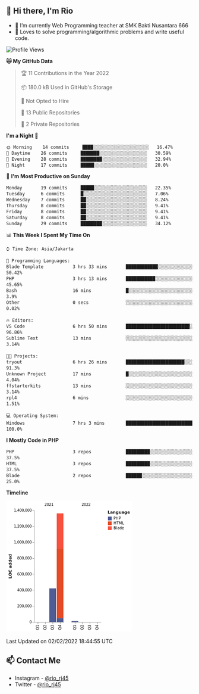 ## 👋 Hi there, I'm Rio 

-  🔭 I’m currently Web Programming teacher at SMK Bakti Nusantara 666
-  💬 Loves to solve programming/algorithmic problems and write useful code.

<!--START_SECTION:waka-->
![Profile Views](http://img.shields.io/badge/Profile%20Views-35-blue)

**🐱 My GitHub Data** 

> 🏆 11 Contributions in the Year 2022
 > 
> 📦 180.0 kB Used in GitHub's Storage 
 > 
> 🚫 Not Opted to Hire
 > 
> 📜 13 Public Repositories 
 > 
> 🔑 2 Private Repositories  
 > 
**I'm a Night 🦉** 

```text
🌞 Morning    14 commits     ████░░░░░░░░░░░░░░░░░░░░░   16.47% 
🌆 Daytime    26 commits     ███████░░░░░░░░░░░░░░░░░░   30.59% 
🌃 Evening    28 commits     ████████░░░░░░░░░░░░░░░░░   32.94% 
🌙 Night      17 commits     █████░░░░░░░░░░░░░░░░░░░░   20.0%

```
📅 **I'm Most Productive on Sunday** 

```text
Monday       19 commits     █████░░░░░░░░░░░░░░░░░░░░   22.35% 
Tuesday      6 commits      █░░░░░░░░░░░░░░░░░░░░░░░░   7.06% 
Wednesday    7 commits      ██░░░░░░░░░░░░░░░░░░░░░░░   8.24% 
Thursday     8 commits      ██░░░░░░░░░░░░░░░░░░░░░░░   9.41% 
Friday       8 commits      ██░░░░░░░░░░░░░░░░░░░░░░░   9.41% 
Saturday     8 commits      ██░░░░░░░░░░░░░░░░░░░░░░░   9.41% 
Sunday       29 commits     ████████░░░░░░░░░░░░░░░░░   34.12%

```


📊 **This Week I Spent My Time On** 

```text
⌚︎ Time Zone: Asia/Jakarta

💬 Programming Languages: 
Blade Template           3 hrs 33 mins       ████████████░░░░░░░░░░░░░   50.42% 
PHP                      3 hrs 13 mins       ███████████░░░░░░░░░░░░░░   45.65% 
Bash                     16 mins             █░░░░░░░░░░░░░░░░░░░░░░░░   3.9% 
Other                    0 secs              ░░░░░░░░░░░░░░░░░░░░░░░░░   0.02%

🔥 Editors: 
VS Code                  6 hrs 50 mins       ████████████████████████░   96.86% 
Sublime Text             13 mins             ░░░░░░░░░░░░░░░░░░░░░░░░░   3.14%

🐱‍💻 Projects: 
tryout                   6 hrs 26 mins       ██████████████████████░░░   91.3% 
Unknown Project          17 mins             █░░░░░░░░░░░░░░░░░░░░░░░░   4.04% 
ffstarterkits            13 mins             ░░░░░░░░░░░░░░░░░░░░░░░░░   3.14% 
rpl4                     6 mins              ░░░░░░░░░░░░░░░░░░░░░░░░░   1.51%

💻 Operating System: 
Windows                  7 hrs 3 mins        █████████████████████████   100.0%

```

**I Mostly Code in PHP** 

```text
PHP                      3 repos             █████████░░░░░░░░░░░░░░░░   37.5% 
HTML                     3 repos             █████████░░░░░░░░░░░░░░░░   37.5% 
Blade                    2 repos             ██████░░░░░░░░░░░░░░░░░░░   25.0%

```


**Timeline**

![Chart not found](https://raw.githubusercontent.com/neushepa/neushepa/main/charts/bar_graph.png) 


 Last Updated on 02/02/2022 18:44:55 UTC
<!--END_SECTION:waka-->

## 📫 Contact Me
- Instagram - [@rio_rj45](https://www.instagram.com/rio_rj45/)
- Twitter - [@rio_rj45](https://twitter.com/rio_rj45)
